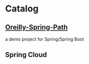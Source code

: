 # Catalog 
## [Oreilly-Spring-Path](https://github.com/RENCHILIU/Spring-Path/tree/main/spring%20demo)

a demo project for Spring/Spring Boot

## Spring Cloud
